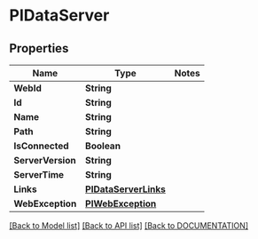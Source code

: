 # PIDataServer

## Properties
Name | Type | Notes
------------ | ------------- | -------------
**WebId** | **String**
**Id** | **String**
**Name** | **String**
**Path** | **String**
**IsConnected** | **Boolean**
**ServerVersion** | **String**
**ServerTime** | **String**
**Links** | **[**PIDataServerLinks**](../models/PIDataServerLinks.md)**
**WebException** | **[**PIWebException**](../models/PIWebException.md)**

[[Back to Model list]](../../DOCUMENTATION.md#documentation-for-models) [[Back to API list]](../../DOCUMENTATION.md#documentation-for-api-endpoints) [[Back to DOCUMENTATION]](../../DOCUMENTATION.md)
